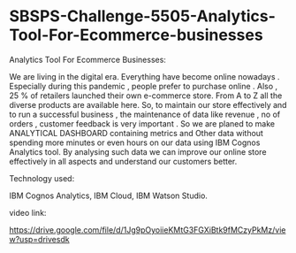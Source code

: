 # SBSPS-Challenge-5505-Analytics-Tool-For-Ecommerce-businesses

Analytics Tool For Ecommerce Businesses:

We are living in the digital era. Everything have become online nowadays . Especially during this pandemic , people prefer to purchase online . Also , 25 % of retailers launched their own e-commerce store. From A to Z all the diverse products are available here. So, to maintain our store effectively and  to run a successful business , the maintenance of data like  revenue , no of orders , customer feedback  is very important . So we are planed to make ANALYTICAL DASHBOARD containing metrics and Other data without spending more minutes or even hours on our data using IBM Cognos Analytics tool.  By analysing such data we can improve our online store effectively in all aspects and understand our customers better. 

Technology used:

IBM Cognos Analytics, IBM Cloud, IBM Watson Studio.

video link:

https://drive.google.com/file/d/1Jg9pOyoiieKMtG3FGXiBtk9fMCzyPkMz/view?usp=drivesdk

